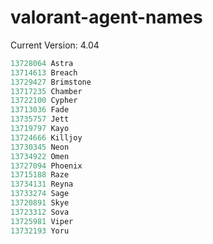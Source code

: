 # valorant-agent-names
Current Version: 4.04

```C
13728064 Astra
13714613 Breach
13729427 Brimstone
13717235 Chamber
13722100 Cypher
13713036 Fade
13735757 Jett
13719797 Kayo
13724666 Killjoy
13730345 Neon
13734922 Omen
13727094 Phoenix
13715188 Raze
13734131 Reyna
13733274 Sage
13720891 Skye
13723312 Sova
13725981 Viper
13732193 Yoru
```
